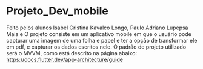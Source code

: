 # Projeto_Dev_mobile

Feito pelos alunos Isabel Cristina Kavalco Longo, Paulo Adriano Lupepsa Maia e 
O projeto consiste em um aplicativo mobile em que o usuário pode capturar uma imagem de uma folha e papel e ter a opção de transformar ele em pdf, e capturar os dados escritos nele. O padrão de projeto utilizado será o MVVM, como está descrito na página abaixo:
https://docs.flutter.dev/app-architecture/guide


